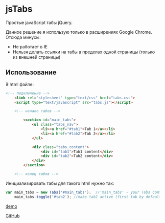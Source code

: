 jsTabs
======
Простые javaScript табы jQuery.

Данное решение я использую только в расширениях Google Chrome. Отсюда минусы:

- Не работает в IE
- Нельзя делать ссылки на табы в пределах одной страницы (только из внешней страницы)

Использование
-------------
В html файле:

```html
<!-- подключение -->
    <link rel="stylesheet" type="text/css" href="tabs.css">
    <script type="text/javascript" src="tabs.js"></script>

    <!-- начало табов -->

        <section id="main_tabs">
            <ul class="tabs_nav">
                <li><a href="#tab1">Tab 1</a></li>
                <li><a href="#tab2">Tab 2</a></li>
            </ul>

            <div class="tabs_content">
                <div id="tab1">Tab1 content</div>
                <div id="tab2">Tab2 content</div>
            </div>
        </section>

    <!-- конец табов -->
```

Инициализировать табы для такого html нужно так:

```javaScript
var main_tabs = new Tabs('#main_tabs');  //'main_tabs' - your Tabs container id's
    main_tabs.toggle('#tab2'); //make tab2 active (first tab by default)
```

[demo](http://sbox.pp.ua/jstabs/demo.html)

[GitHub](https://github.com/onikienko/jsTabs)



